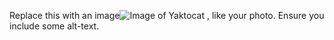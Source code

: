 Replace this with an image![Image of Yaktocat](https://octodex.github.com/images/yaktocat.png)
, like your photo. Ensure you include some alt-text.
